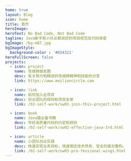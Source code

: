 ```yaml
---
home: true
layout: Blog
icon: home
title: 首页
heroImage:
heroText: No Bad Code, Not Bad Code
tagline: Java新手和小队长都说好的项目规范及代码审查
bgImage: /bg-m87.jpg
bgImageStyle: 
  background-color : '#654321'
heroFullScreen: false
projects:
  - icon: project
    name: 攻城狮朋友圈
    desc: 有关努力和精进的攻城狮精神和技能的分享
    link: https://www.moilioncircle.com

  - icon: link
    name: 如何加入此项目
    desc: 创业团队的规则和项目支架
    link: /02-self-work/sw01-join-this-project.html

  - icon: book
    name: Java猿必备书籍
    desc: 写好高质量代码的约定和规则
    link: /02-self-work/sw02-effective-java-3rd.html

  - icon: article
    name: 小团队创业实践
    desc: 快速实现业务目标，快速偿还技术债务，安全的面对重构。
    link: /02-self-work/sw03-pro-fessional-wings.html
---
```

